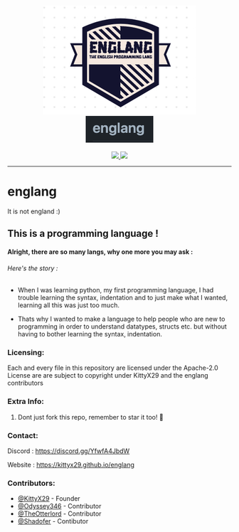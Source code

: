 <p align=center>
  <a href="https://github.com/KittyX29/englang">
    <img src="assets/englang-logo.jpg"></img><br>
    <img src="assets/Screenshot 2021-06-18 at 10.41.01 AM.png"></img>
  </a>
  <br><br>
  <a href="https://discord.gg/YfwfA4JbdW">
    <img src="https://img.shields.io/discord/844279877503025182?label=Discord&logo=discord&logoColor=white&style=for-the-badge" />
  </a>
    <img src="https://img.shields.io/github/license/KittyX29/englang?style=for-the-badge" />
  <hr>
</p>

# englang

It is not england :)

## This is a programming language !

#### Alright, there are so many langs, why one more you may ask :

###### Here's the story :

- When I was learning python, my first programming language, I had trouble learning the syntax, indentation and to just make what I wanted, learning all this was just too much.

- Thats why I wanted to make a language to help people who are new to programming in order to understand datatypes, structs etc. but without having to bother learning the syntax, indentation.

### Licensing:

Each and every file in this repository are licensed under the Apache-2.0 License are are subject to copyright under KittyX29 and the englang contributors

### Extra Info:

1. Dont just fork this repo, remember to star it too! 🌟

### Contact:

Discord : https://discord.gg/YfwfA4JbdW

Website : https://kittyx29.github.io/englang

### Contributors:

- [@KittyX29](https://github.com/KittyX29) - Founder
- [@Odyssey346](https://github.com/Odyssey346) - Contributor
- [@TheOtterlord](https://github.com/TheOtterlord) - Contributor
- [@Shadofer](https://github.com/Shadofer) - Contibutor

